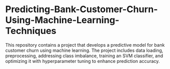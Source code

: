 # Predicting-Bank-Customer-Churn-Using-Machine-Learning-Techniques
This repository contains a project that develops a predictive model for bank customer churn using machine learning. The project includes data loading, preprocessing, addressing class imbalance, training an SVM classifier, and optimizing it with hyperparameter tuning to enhance prediction accuracy.
